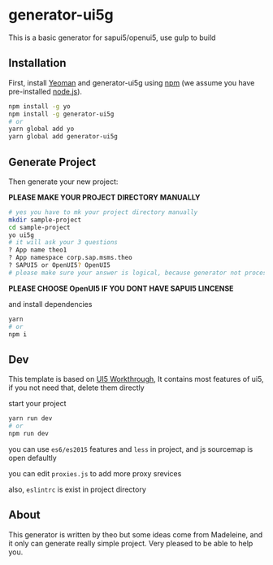 # generator-ui5g 

This is a basic generator for sapui5/openui5, use gulp to build

## Installation

First, install [Yeoman](http://yeoman.io) and generator-ui5g using [npm](https://www.npmjs.com/) (we assume you have pre-installed [node.js](https://nodejs.org/)).

```bash
npm install -g yo
npm install -g generator-ui5g
# or
yarn global add yo
yarn global add generator-ui5g
```

## Generate Project

Then generate your new project:

**PLEASE MAKE YOUR PROJECT DIRECTORY MANUALLY**

```bash
# yes you have to mk your project directory manually
mkdir sample-project
cd sample-project
yo ui5g
# it will ask your 3 questions
? App name theo1
? App namespace corp.sap.msms.theo
? SAPUI5 or OpenUI5? OpenUI5
# please make sure your answer is logical, because generator not process empty or wrong input error
```

**PLEASE CHOOSE OpenUI5 IF YOU DONT HAVE SAPUI5 LINCENSE**

and install dependencies

```bash
yarn
# or
npm i
```

## Dev

This template is based on [UI5 Workthrough](https://sapui5.hana.ondemand.com/test-resources/sap/m/demokit/tutorial/walkthrough/37/webapp/test/mockServer.html?sap-ui-theme=sap_belize), It contains most features of ui5, if you not need that, delete them directly

start your project

```bash
yarn run dev
# or
npm run dev
```

you can use ```es6/es2015``` features and ```less``` in project, and js sourcemap is open defaultly

you can edit ```proxies.js``` to add more proxy srevices

also, ```eslintrc``` is exist in project directory


## About

This generator is written by theo but some ideas come from Madeleine, and it only can generate really simple project. Very pleased to be able to help you.